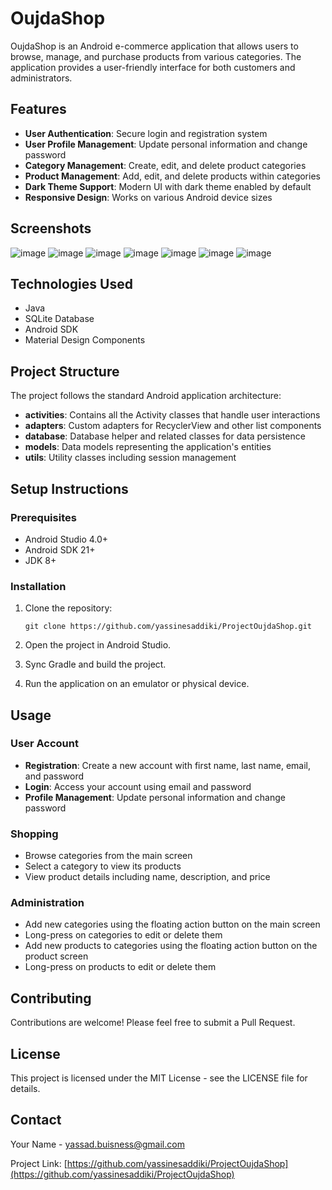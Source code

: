 # OujdaShop

OujdaShop is an Android e-commerce application that allows users to browse, manage, and purchase products from various categories. The application provides a user-friendly interface for both customers and administrators.

## Features

- **User Authentication**: Secure login and registration system
- **User Profile Management**: Update personal information and change password
- **Category Management**: Create, edit, and delete product categories
- **Product Management**: Add, edit, and delete products within categories
- **Dark Theme Support**: Modern UI with dark theme enabled by default
- **Responsive Design**: Works on various Android device sizes

## Screenshots

![image](https://github.com/user-attachments/assets/e42eab83-3539-4d6a-a5fd-7e8040e83c1c)
![image](https://github.com/user-attachments/assets/c3671e53-122e-4908-8204-23534d61f29a)
![image](https://github.com/user-attachments/assets/4d1947f8-bb51-4806-98dd-4af29e831f75)
![image](https://github.com/user-attachments/assets/99874713-3c4f-4f16-a448-3e46d70ffa0c)
![image](https://github.com/user-attachments/assets/1e9f3632-7be6-488e-bbf2-80ec8b324784)
![image](https://github.com/user-attachments/assets/48b54dc1-c7ce-4e02-905e-7ad2eef11776)
![image](https://github.com/user-attachments/assets/7a609e05-907e-4c68-8020-0348dcc3c025)


## Technologies Used

- Java
- SQLite Database
- Android SDK
- Material Design Components

## Project Structure

The project follows the standard Android application architecture:

- **activities**: Contains all the Activity classes that handle user interactions
- **adapters**: Custom adapters for RecyclerView and other list components
- **database**: Database helper and related classes for data persistence
- **models**: Data models representing the application's entities
- **utils**: Utility classes including session management

## Setup Instructions

### Prerequisites

- Android Studio 4.0+
- Android SDK 21+
- JDK 8+

### Installation

1. Clone the repository:
   ```
   git clone https://github.com/yassinesaddiki/ProjectOujdaShop.git
   ```

2. Open the project in Android Studio.

3. Sync Gradle and build the project.

4. Run the application on an emulator or physical device.

## Usage

### User Account

- **Registration**: Create a new account with first name, last name, email, and password
- **Login**: Access your account using email and password
- **Profile Management**: Update personal information and change password

### Shopping

- Browse categories from the main screen
- Select a category to view its products
- View product details including name, description, and price

### Administration

- Add new categories using the floating action button on the main screen
- Long-press on categories to edit or delete them
- Add new products to categories using the floating action button on the product screen
- Long-press on products to edit or delete them

## Contributing

Contributions are welcome! Please feel free to submit a Pull Request.

## License

This project is licensed under the MIT License - see the LICENSE file for details.

## Contact

Your Name - [yassad.buisness@gmail.com](mailto:yassad.buisness@gmail.com)

Project Link: [https://github.com/yassinesaddiki/ProjectOujdaShop](https://github.com/yassinesaddiki/ProjectOujdaShop) 